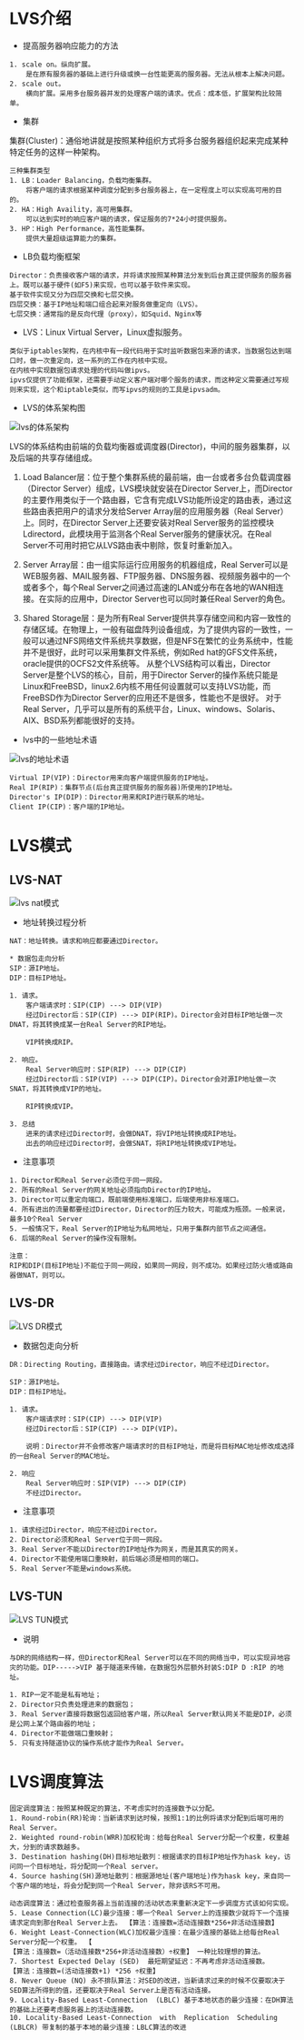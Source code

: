 # LVS介绍
* 提高服务器响应能力的方法
```
1. scale on。纵向扩展。
    是在原有服务器的基础上进行升级或换一台性能更高的服务器。无法从根本上解决问题。
2. scale out。
    横向扩展。采用多台服务器并发的处理客户端的请求。优点：成本低，扩展架构比较简单。
```

* 集群 

集群(Cluster)：通俗地讲就是按照某种组织方式将多台服务器组织起来完成某种特定任务的这样一种架构。
```
三种集群类型
1. LB：Loader Balancing，负载均衡集群。
    将客户端的请求根据某种调度分配到多台服务器上，在一定程度上可以实现高可用的目的。
2. HA：High Availity，高可用集群。
    可以达到实时的响应客户端的请求，保证服务的7*24小时提供服务。
3. HP：High Performance，高性能集群。
    提供大量超级运算能力的集群。
```

* LB负载均衡框架
```
Director：负责接收客户端的请求，并将请求按照某种算法分发到后台真正提供服务的服务器上。既可以基于硬件(如F5)来实现，也可以基于软件来实现。
基于软件实现又分为四层交换和七层交换。
四层交换：基于IP地址和端口组合起来对服务做重定向（LVS）。
七层交换：通常指的是反向代理（proxy），如Squid、Nginx等
```

* LVS：Linux Virtual Server，Linux虚拟服务。
```
类似于iptables架构，在内核中有一段代码用于实时监听数据包来源的请求，当数据包达到端口时，做一次重定向，这一系列的工作在内核中实现。
在内核中实现数据包请求处理的代码叫做ipvs。
ipvs仅提供了功能框架，还需要手动定义客户端对哪个服务的请求，而这种定义需要通过写规则来实现，这个和iptable类似，而写ipvs的规则的工具是ipvsadm。
```

* LVS的体系架构图

![lvs的体系架构](https://github.com/felix1115/Docs/blob/master/Images/lvs-1.png)


LVS的体系结构由前端的负载均衡器或调度器(Director)，中间的服务器集群，以及后端的共享存储组成。

1. Load Balancer层：位于整个集群系统的最前端，由一台或者多台负载调度器（Director Server）组成，LVS模块就安装在Director Server上，而Director的主要作用类似于一个路由器，它含有完成LVS功能所设定的路由表，通过这些路由表把用户的请求分发给Server Array层的应用服务器（Real Server）上。同时，在Director Server上还要安装对Real Server服务的监控模块Ldirectord，此模块用于监测各个Real Server服务的健康状况。在Real Server不可用时把它从LVS路由表中剔除，恢复时重新加入。

2. Server Array层：由一组实际运行应用服务的机器组成，Real Server可以是WEB服务器、MAIL服务器、FTP服务器、DNS服务器、视频服务器中的一个或者多个，每个Real Server之间通过高速的LAN或分布在各地的WAN相连接。在实际的应用中，Director Server也可以同时兼任Real Server的角色。

3. Shared Storage层：是为所有Real Server提供共享存储空间和内容一致性的存储区域。在物理上，一般有磁盘阵列设备组成，为了提供内容的一致性，一般可以通过NFS网络文件系统共享数据，但是NFS在繁忙的业务系统中，性能并不是很好，此时可以采用集群文件系统，例如Red hat的GFS文件系统，oracle提供的OCFS2文件系统等。
从整个LVS结构可以看出，Director Server是整个LVS的核心，目前，用于Director Server的操作系统只能是Linux和FreeBSD，linux2.6内核不用任何设置就可以支持LVS功能，而FreeBSD作为Director Server的应用还不是很多，性能也不是很好。
对于Real Server，几乎可以是所有的系统平台，Linux、windows、Solaris、AIX、BSD系列都能很好的支持。

* lvs中的一些地址术语

![lvs的地址术语](https://github.com/felix1115/Docs/blob/master/Images/lvs-2.png)

```
Virtual IP(VIP)：Director用来向客户端提供服务的IP地址。
Real IP(RIP)：集群节点(后台真正提供服务的服务器)所使用的IP地址。
Director's IP(DIP)：Director用来和RIP进行联系的地址。
Client IP(CIP)：客户端的IP地址。
```

# LVS模式
## LVS-NAT

![lvs nat模式](https://github.com/felix1115/Docs/blob/master/Images/lvs-3.png)

* 地址转换过程分析
```
NAT：地址转换。请求和响应都要通过Director。

* 数据包走向分析
SIP：源IP地址。
DIP：目标IP地址。

1. 请求。
    客户端请求时：SIP(CIP) ---> DIP(VIP)
    经过Director后：SIP(CIP) ---> DIP(RIP)。Director会对目标IP地址做一次DNAT，将其转换成某一台Real Server的RIP地址。

    VIP转换成RIP。

2. 响应。
    Real Server响应时：SIP(RIP) ---> DIP(CIP)
    经过Director后：SIP(VIP) ---> DIP(CIP)。Director会对源IP地址做一次SNAT，将其转换成VIP的地址。

    RIP转换成VIP。

3. 总结
    进来的请求经过Director时，会做DNAT，将VIP地址转换成RIP地址。
    出去的响应经过Director时，会做SNAT，将RIP地址转换成VIP地址。
```

* 注意事项
```
1. Director和Real Server必须位于同一网段。
2. 所有的Real Server的网关地址必须指向Director的IP地址。
3. Director可以重定向端口，既前端使用标准端口，后端使用非标准端口。
4. 所有进出的流量都要经过Director，Director的压力较大，可能成为瓶颈。一般来说，最多10个Real Server
5. 一般情况下，Real Server的IP地址为私网地址，只用于集群内部节点之间通信。
6. 后端的Real Server的操作没有限制。

注意：
RIP和DIP(目标IP地址)不能位于同一网段，如果同一网段，则不成功。如果经过防火墙或路由器做NAT，则可以。
```

## LVS-DR

![LVS DR模式](https://github.com/felix1115/Docs/blob/master/Images/lvs-4.png)

* 数据包走向分析
```
DR：Directing Routing，直接路由。请求经过Director，响应不经过Director。

SIP：源IP地址。
DIP：目标IP地址。

1. 请求。
    客户端请求时：SIP(CIP) ---> DIP(VIP)
    经过Director后：SIP(CIP) ---> DIP(VIP)。

    说明：Director并不会修改客户端请求时的目标IP地址，而是将目标MAC地址修改成选择的一台Real Server的MAC地址。

2. 响应
    Real Server响应时：SIP(VIP) ---> DIP(CIP)
    不经过Director。

```

* 注意事项
```
1. 请求经过Director，响应不经过Director。
2. Director必须和Real Server位于同一网段。
3. Real Server不能以Director的IP地址作为网关，而是其真实的网关。
4. Director不能使用端口重映射，前后端必须是相同的端口。
5. Real Server不能是windows系统。
```


## LVS-TUN

![LVS TUN模式](https://github.com/felix1115/Docs/blob/master/Images/lvs-5.png)

* 说明
```
与DR的网络结构一样，但Director和Real Server可以在不同的网络当中，可以实现异地容灾的功能。DIP----->VIP 基于隧道来传输，在数据包外层额外封装S:DIP D :RIP 的地址。

1. RIP一定不能是私有地址；
2. Director只负责处理进来的数据包；
3. Real Server直接将数据包返回给客户端，所以Real Server默认网关不能是DIP，必须是公网上某个路由器的地址；
4. Director不能做端口重映射；
5. 只有支持隧道协议的操作系统才能作为Real Server。   
```

# LVS调度算法
```
固定调度算法：按照某种既定的算法，不考虑实时的连接数予以分配。
1. Round-robin(RR)轮询：当新请求到达时候，按照1:1的比例将请求分配到后端可用的Real Server。
2. Weighted round-robin(WRR)加权轮询：给每台Real Server分配一个权重，权重越大，分到的请求数越多。
3. Destination hashing(DH)目标地址散列：根据请求的目标IP地址作为hask key，访问同一个目标地址，将分配同一个Real server。
4. Source hashing(SH)源地址散列：根据源地址(客户端地址)作为hask key，来自同一个客户端的地址，将会分配到同一个Real Server，除非该RS不可用。

动态调度算法：通过检查服务器上当前连接的活动状态来重新决定下一步调度方式该如何实现。
5. Lease Connection(LC)最少连接：哪一个Real Server上的连接数少就将下一个连接请求定向到那台Real Server上去。 【算法：连接数=活动连接数*256+非活动连接数】
6. Weight Least-Connection(WLC)加权最少连接：在最少连接的基础上给每台Real Server分配一个权重。 【
【算法：连接数=（活动连接数*256+非活动连接数）÷权重】 一种比较理想的算法。
7. Shortest Expected Delay (SED)  最短期望延迟：不再考虑非活动连接数。
【算法：连接数=(活动连接数+1) *256 ÷权重】
8. Never Queue (NQ) 永不排队算法：对SED的改进，当新请求过来的时候不仅要取决于SED算法所得到的值，还要取决于Real Server上是否有活动连接。
9. Locality-Based Least-Connection  (LBLC) 基于本地状态的最少连接：在DH算法的基础上还要考虑服务器上的活动连接数。
10. Locality-Based Least-Connection  with  Replication  Scheduling  (LBLCR) 带复制的基于本地的最少连接：LBLC算法的改进
```